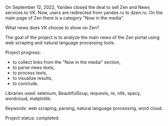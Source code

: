 On September 12, 2022, Yandex closed the deal to sell Zen and News services to VK. Now, users are redirected from yandex.ru to dzen.ru. On the main page of Zen there is a category "Now in the media".

What news does VK choose to show on Zen?

The goal of the project is to analyze the main news of the Zen portal using web scraping and natural language processing tools.

Project progress:

- to collect links from the "Now in the media" section,
- to parse news texts,
- to process texts,
- to visualize results,
- to conclude.

Libraries used: selenium, BeautifulSoup, requests, re, nltk, spacy, wordcloud, matplotlib.

Keywords: web scraping, parsing, natural language processing, word cloud.

Project status: completed.
